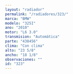 ```yaml
---
layout: "radiador"
permalink: "/radiadores/323/"
marca: "BMW"
modelo: "325I"
ano: "2010"
motor: "L6 3.0"
transmision: "Automática"
parte: "438456"
clima: "Con clima"
alto: "23 5/8"
ancho: "18 1/8"
observaciones: ""
id: "323"
---
```


